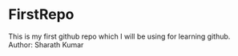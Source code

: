 # FirstRepo
This is my first github repo which I will be using for learning github.
<br>
Author: Sharath Kumar
